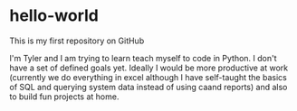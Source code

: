# hello-world
This is my first repository on GitHub

I'm Tyler and I am trying to learn teach myself to code in Python. I don't have a set of defined goals yet. Ideally I would be more productive at work (currently we do everything in excel although I have self-taught the basics of SQL and querying system data instead of using caand reports) and also to build fun projects at home. 
